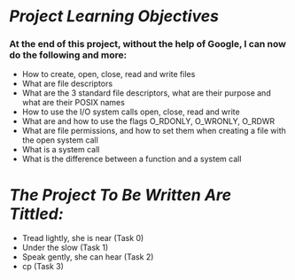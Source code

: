 # _Project Learning Objectives_

### At the end of this project, without the help of Google, I can now do the following and more:

- How to create, open, close, read and write files
- What are file descriptors
- What are the 3 standard file descriptors, what are their purpose and what are their POSIX names
- How to use the I/O system calls open, close, read and write
- What are and how to use the flags O_RDONLY, O_WRONLY, O_RDWR
- What are file permissions, and how to set them when creating a file with the open system call
- What is a system call
- What is the difference between a function and a system call

# _The Project To Be Written Are Tittled:_

- Tread lightly, she is near (Task 0)
- Under the slow (Task 1)
- Speak gently, she can hear (Task 2)
- cp (Task 3)
